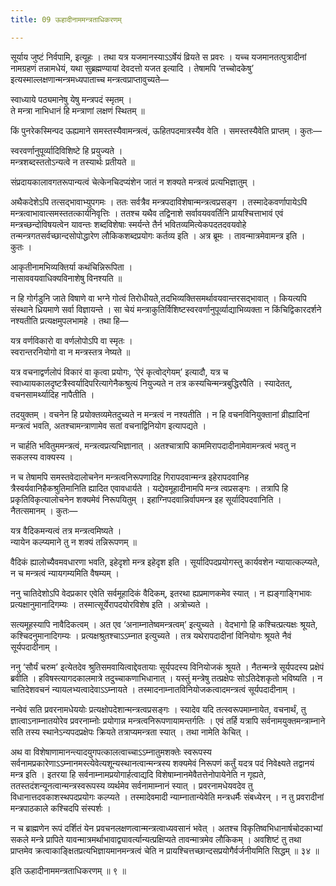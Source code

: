 ```yaml
---
title: 09 ऊहादीनाममन्त्रताधिकरणम्

---
```


सूर्याय जुष्टं निर्वपामि, इत्यूहः । तथा यत्र यजमानस्याऽऽर्षेयं व्रियते स प्रवरः । यच्च यजमानतत्पुत्रादीनां नामग्रहणं तन्नामधेयं, यथा सुब्रह्मण्यायां देवदत्तो यजत इत्यादि । तेषामपि ‘तच्चोदकेषु’ इत्यस्माल्लक्षणान्मन्त्रमध्यपाताच्च मन्त्रत्वप्राप्तावुच्यते—

स्वाध्याये पठ्यमानेषु येषु मन्त्रपदं स्मृतम् ।  
ते मन्त्रा नाभिधानं हि मन्त्राणां लक्षणं स्थितम् ॥  


किं पुनरेकस्मिन्पद ऊह्यमाने समस्तस्यैवामन्त्रत्वं, ऊहितपदमात्रस्यैव वेति । समस्तस्यैवेति प्राप्तम् । कुतः—

स्वरवर्णानुपूर्व्यादिविशिष्टे हि प्रयुज्यते ।  
मन्त्रशब्दस्ततोऽन्यत्वे न तस्यार्थः प्रतीयते ॥  


संप्रदायकालावगतरूपान्यत्वं चेत्केनचिदप्यंशेन जातं न शक्यते मन्त्रत्वं प्रत्यभिज्ञातुम् ।

अथैकदेशेऽपि तत्सद्भावाभ्युपगमः । ततः सर्वत्रैव मन्त्रपदाविशेषान्मन्त्रत्वप्रसङ्ग । तस्मादेकवर्णापायेऽपि मन्त्रत्वाभावात्समस्ततत्कार्यनिवृत्तिः । ततश्च यथैव तद्विनाशे सर्वावयववर्तिनि प्रायश्चित्ताभावं एवं मन्त्रच्छन्दोविषयत्वेन यावन्तः शब्दविशेषाः स्मर्यन्ते तैर्न भवितव्यमित्येकपदतदवयवोहे तन्मन्त्रगतसर्वच्छान्दसोपोद्धारेण लौकिकशब्दप्रयोगः कर्तव्य इति । अत्र ब्रूमः । तावन्मात्रमेवामन्त्र इति । कुतः ।

आकृतीनामभिव्यक्तिर्या कथंचिन्निरूपिता ।  
नासाववयवाधिक्यविनाशेषु विनश्यति ॥  


न हि गोर्गडुनि जाते विषाणे वा भग्ने गोत्वं तिरोधीयते,तदभिव्यक्तिसमर्थावयवान्तरसद्भावात् । कियत्यपि संस्थाने ध्रियमाणे सर्वा विज्ञायन्ते । सा चेयं मन्त्राकुतिर्विशिष्टस्वरवर्णानुपूर्व्याद्याभिव्यक्ता न किंचिद्विकारदर्शने नश्यतीति प्रत्यक्षमुपलभामहे । तथा हि—

यत्र वर्णविकारो वा वर्णलोपोऽपि वा स्मृतः ।  
स्वरान्तरनियोगो वा न मन्त्रस्तत्र नेष्यते ॥  


यत्र वचनाद्वर्णलोपं विकारं वा कृत्वा प्रयोगः, ‘ऐरं कृत्वोद्गेयम्’ इत्यादौ, यत्र च स्वाध्यायकालदृष्टत्रैस्वर्यादिपरित्यागेनैकश्रुत्यं नियुज्यते न तत्र कस्यचिन्मन्त्रबुद्धिरपैति । स्यादेतत्, वचनसामर्थ्यादिह नापैतीति ।

तदयुक्तम् । वचनेन हि प्रयोक्तव्यमेतदुच्यते न मन्त्रत्वं न नश्यतीति । न हि वचनविनियुक्तानां व्रीह्यादिनां मन्त्रत्वं भवति, अतश्चामन्त्राणामेव सतां वचनाद्विनियोग इत्यापद्यते ।

न चार्हति भवितुममन्त्रत्वं, मन्त्रत्वप्रत्यभिज्ञानात् । अतश्चात्रापि काममिरापदादीनामेवामन्त्रत्वं भवतु न सकलस्य वाक्यस्य ।

न च तेषामपि समस्तवेदालोचनेन मन्त्रत्वनिरूपणादिह गिरापदवान्मन्त्र इहेरापदवानिह त्रैस्वर्यवानिहैकश्रुतिमानिति ह्यादित एवावधार्यते । यद्येवमूहादीनामपि मन्त्र त्वप्रसङ्गः । तत्रापि हि प्रकृतिविकृत्यालोचनेन शक्यमेवं निरूपयितुम् । इहाग्निपदवान्निर्वापमन्त्र इह सूर्यादिपदवानिति । नैतत्समानम् । कुतः—

यत्र वैदिकमन्यत्वं तत्र मन्त्रत्वमिष्यते ।  
न्यायेन कल्प्यमाने तु न शक्यं तन्निरूपणम् ॥  


वैदिकं ह्यालोच्यैवमवधारणा भवति, इहेदृशो मन्त्र इहेदृश इति । सूर्यादिपदप्रयोगस्तु कार्यवशेन न्यायात्कल्प्यते, न च मन्त्रत्वं न्यायगम्यमिति वैषम्यम् ।

ननु चातिदेशोऽपि वेदप्रकार एवेति सर्वमूहादिकं वैदिकम्, इतरथा ह्यप्रमाणकमेव स्यात् । न ह्यङ्गाङ्गिभावः प्रत्यक्षानुमानादिगम्यः । तस्मात्सूर्येरापदयोरविशेष इति । अत्रोच्यते ।

सत्यमूहस्यापि नावैदिकत्वम् । अत एव ‘अनाम्नातेष्वमन्त्रत्वम्’ इत्युच्यते । वेदभागो हि कश्चित्प्रत्यक्षः श्रूयते, कश्चिदनुमानादिगम्यः । प्रत्यक्षश्रुतश्चाऽऽम्नात इत्युच्यते । तत्र यथेरापदादीनां विनियोगः श्रूयते नैवं सूर्यपदादीनाम् ।

ननु ‘सौर्यं चरुम’ इत्येतदेव श्रुतिसमवायित्वाद्देवतायाः सूर्यपदस्य विनियोजकं श्रूयते । नैतन्मन्त्रे सूर्यपदस्य प्रक्षेपं ब्रवीति । हविषस्त्यागदकालमात्रे तदुच्चाकणाभिधानात् । यस्तुं मन्त्रेषु तत्प्रक्षेपः सोऽतिदेशकृतो भविष्यति । न चातिदेशवचनं न्यायलभ्यत्वादेवाऽऽम्नायते । तस्मादनाम्नातविनियोजकत्वादमन्त्रत्वं सूर्यपदादीनाम् ।

नन्वेवं सति प्रवरनामधेययोः प्रत्यक्षोपदेशान्मन्त्रत्वप्रसङ्गः । स्यादेव यदि तत्स्वरूपमाम्नायेत, वचनार्थं, तु ज्ञात्वाऽनाम्नातयोरेव प्रवरनाम्नोः प्रयोगान्न मन्त्रत्वनिरूपणायामन्तर्गतिः । एवं तर्हि यत्रापि सर्वनामयुक्तमन्त्राम्नाने सति तस्य स्थानेऽन्यपदप्रक्षेपः क्रियते तत्राप्यमन्त्रता स्यात् । तथा नामेति केचित् ।

अथ वा विशेषाणामानन्त्यादयुगपत्कालत्वाच्चाऽऽम्नातुमशक्तेः स्वरूपस्य सर्वनामप्रकारेणाऽऽम्नानमस्त्येवेत्यशून्यस्थानत्वान्मन्त्रस्य शक्यमेवं निरूपणं कर्तुं यदत्र पदं निवेक्ष्यते तद्वानयं मन्त्र इति । इतरया हि सर्वनाम्नामप्रयोगार्हत्वाद्यदि विशेषाम्नानमेवैतत्तेनोपायेनेति न गृह्यते, ततस्तदंशन्यूनत्वान्मन्त्रस्वरूपस्य व्यर्थमेव सर्वनामाम्नानं स्यात् । प्रवरनामधेयवदेव तु विधानात्तदवकाशस्थपदप्रयोगः कल्प्यते । तस्मादेवमादी न्याम्नातान्येवेति मन्त्रधर्मैः संबध्येरन् । न तु प्रवरादीनां मन्त्रपाठकाले कश्चिदपि संस्पर्शः ।

न च ब्राह्मणेन रूपं दर्शितं येन प्रवचनलक्षणत्वान्मन्त्रत्वाध्यवसानं भवेत् । अतश्च विकृतिष्वभिधानार्षचोदकाभ्यां सकले मन्त्रे प्रापिते यावन्मात्रमर्थाभावाद्व्यावर्त्यान्यत्प्रक्षिप्यते तावन्मात्रमेव लौकिकम् । अवशिष्टं तु तथा प्राप्तमेव क्रत्वाकाङ्क्षितप्रत्यभिज्ञायमानमन्त्रत्वं चेति न प्रायश्चित्तच्छान्दसप्रयोगैर्वर्जनीयमिति सिद्धम् ॥ ३४ ॥

इति ऊहादीनाममन्त्रताधिकरणम् ॥ ९ ॥
